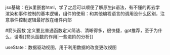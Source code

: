 jsx基础：在js里嵌套html，学了之后可以顺便了解原生js语法，有不懂的再去学
渲染和事件控制的基本逻辑，组件的使用：和其他编程语言的调用没什么区别，注意事件控制逻辑最好放在组件内部

#箭头函数 定义要比普通函数定义简洁、清晰得多，很快捷，gpt推荐，至于为什么，请看[[箭头函数的作用|一些进阶的分析]]  

useState：数据驱动视图，用于利用数据的改变更改视图